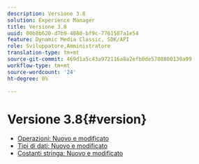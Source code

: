 ```yaml
---
description: Versione 3.8
solution: Experience Manager
title: Versione 3.8
uuid: 00b8b620-d7b9-4080-bf9c-7761587a1e54
feature: Dynamic Media Classic, SDK/API
role: Sviluppatore,Amministratore
translation-type: tm+mt
source-git-commit: 469d1a5c43a972116a8a2efb0de5708800130a99
workflow-type: tm+mt
source-wordcount: '24'
ht-degree: 0%

---
```



# Versione 3.8{#version}

* [Operazioni: Nuovo e modificato](r-3-8-operations.md)
* [Tipi di dati: Nuovo e modificato](r-3-8-types.md)
* [Costanti stringa: Nuovo e modificato](r-3-8-string-constants.md)

